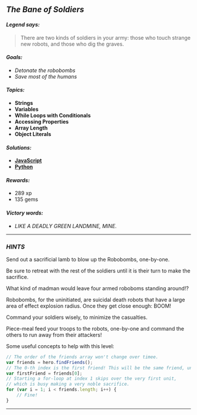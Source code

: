 ## _The Bane of Soldiers_

#### _Legend says:_
> There are two kinds of soldiers in your army: those who touch strange new robots, and those who dig the graves.

#### _Goals:_
+ _Detonate the robobombs_
+ _Save most of the humans_

#### _Topics:_
+ **Strings**
+ **Variables**
+ **While Loops with Conditionals**
+ **Accessing Properties**
+ **Array Length**
+ **Object Literals**

#### _Solutions:_
+ **[JavaScript](baneOfSoldiers.js)**
+ **[Python](bane_of_soldiers.py)**

#### _Rewards:_
+ 289 xp
+ 135 gems

#### _Victory words:_
+ _LIKE A DEADLY GREEN LANDMINE, MINE._

___

### _HINTS_

Send out a sacrificial lamb to blow up the Robobombs, one-by-one.

Be sure to retreat with the rest of the soldiers until it is their turn to make the sacrifice.

What kind of madman would leave four armed roboboms standing around!?

Robobombs, for the uninitiated, are suicidal death robots that have a large area of effect explosion radius. Once they get close enough: BOOM!

Command your soldiers wisely, to minimize the casualties.

Piece-meal feed your troops to the robots, one-by-one and command the others to run away from their attackers!

Some useful concepts to help with this level:

```javascript
// The order of the friends array won't change over timee.
var friends = hero.findFriends();
// The 0-th index is the first friend! This will be the same friend, until it dies...
var firstFriend = friends[0];
// Starting a for-loop at index 1 skips over the very first unit,
// which is busy making a very noble sacrifice.
for (var i = 1; i < friends.length; i++) {
    // Fine!
}
```

___
